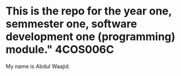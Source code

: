 # This is the repo for the year one, semmester one, software development one (programming) module." 4COS006C 
 
My name is Abdul Waajid. 


